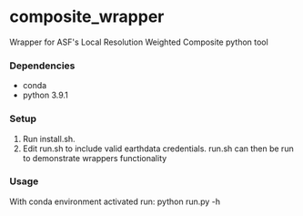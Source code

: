 # composite_wrapper
Wrapper for ASF's Local Resolution Weighted Composite python tool

### Dependencies
  - conda
  - python 3.9.1

### Setup
  1. Run install.sh.
  2. Edit run.sh to include valid earthdata credentials. run.sh can then be run to demonstrate wrappers functionality

### Usage
  With conda environment activated run:
    python run.py -h

